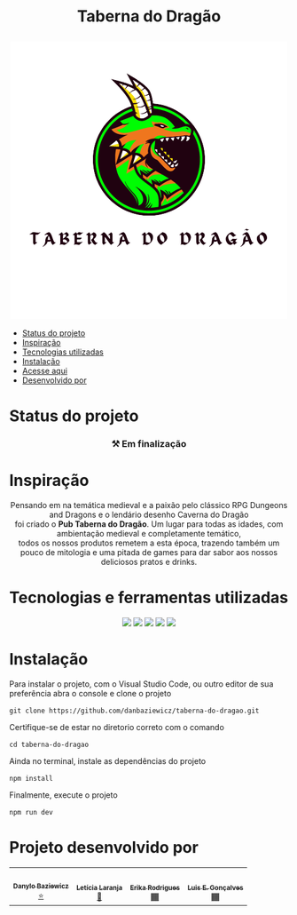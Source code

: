 # <p align="center"> Taberna do Dragão </p>

<p align="center" width="100%">
<img src="https://raw.githubusercontent.com/danbaziewicz/taberna-do-dragao/home/src/assets/images/logoSemBackground.png"/></p>

<!--ts-->
   * [Status do projeto](#status-do-projeto)
   * [Inspiração](#inspiração)
   * [Tecnologias utilizadas](#tecnologias-e-ferramentas-utilizadas)
   * [Instalação](#instalação)
   * [Acesse aqui](  )
   * [Desenvolvido por](#projeto-desenvolvido-por)
<!--te-->

# Status do projeto 
<h3 align="center">
  ⚒ Em finalização
</h3>

# Inspiração
<p align="center"> Pensando em na temática medieval e a paixão pelo clássico RPG Dungeons and Dragons e o lendário desenho Caverna do Dragão<br/>
foi criado o <strong>Pub Taberna do Dragão</strong>. Um lugar para todas as idades, com ambientação medieval e completamente temático,</br> todos os nossos produtos remetem
a esta época, trazendo também um pouco de mitologia e uma pitada de games para dar sabor aos nossos deliciosos pratos e drinks.</p>

# Tecnologias e ferramentas utilizadas
<div align="center">
<img width="7%" src="https://cdn.jsdelivr.net/gh/devicons/devicon/icons/html5/html5-original.svg" />
<img width="7%" src="https://cdn.jsdelivr.net/gh/devicons/devicon/icons/css3/css3-original.svg" />
<img width="7%" src="https://cdn.jsdelivr.net/gh/devicons/devicon/icons/javascript/javascript-original.svg" />
<img width="7%" src="https://cdn.jsdelivr.net/gh/devicons/devicon/icons/react/react-original.svg" />
<img width="7%" src="https://cdn.jsdelivr.net/gh/devicons/devicon/icons/materialui/materialui-original.svg" />
</div>

# Instalação
Para instalar o projeto, com o Visual Studio Code, ou outro editor de sua preferência
abra o console e clone o projeto
``` 
git clone https://github.com/danbaziewicz/taberna-do-dragao.git 
```
Certifique-se de estar no diretorio correto com o comando
```
cd taberna-do-dragao
```
Ainda no terminal, instale as dependências do projeto
```
npm install
```
Finalmente, execute o projeto
```
npm run dev
```
# Projeto desenvolvido por
<table align='center'>
  <tr>
    <td align="center"><a href="https://github.com/danbaziewicz"><img style="border-radius: 50%;" src="https://avatars.githubusercontent.com/u/102393531?v=4" width="100px;" alt=""/><br /><sub><b>Danylo Baziewicz</b></sub></a><br /><a href="https://github.com/danbaziewicz" title="Danylo">⭐</a></td>
    <td align="center"><a href="https://github.com/lelaranja"><img style="border-radius: 50%;" src="https://avatars.githubusercontent.com/u/93409210?v=4" width="100px;" alt=""/><br /><sub><b>Letícia Laranja</b></sub></a><br /><a href="https://github.com/lelaranja" title="Letícia">🍊</a></td>
    <td align="center"><a href="https://github.com/ErikaTav"><img style="border-radius: 50%;" src="https://avatars.githubusercontent.com/u/102770561?v=4" width="100px;" alt=""/><br /><sub><b>Erika Rodrigues</b></sub></a><br /><a href="https://github.com/ErikaTav" title="Erika"> 🏾</a></td>
    <td align="center"><a href="https://github.com/luiseduardot17"><img style="border-radius: 50%;" src="https://avatars.githubusercontent.com/u/102761201?v=4" width="100px;" alt=""/><br /><sub><b>Luis E. Gonçalves</b></sub></a><br /><a href="https://github.com/luiseduardot17" title="Luis Eduardo"> 🏾</a></td>
  </tr>
